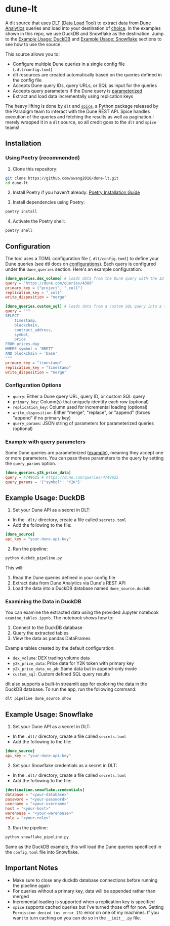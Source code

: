# dune-lt

A dlt source that uses [DLT (Data Load Tool)](https://dlthub.com/docs/intro) to extract data from [Dune Analytics](https://dune.com/) queries and load into your destination of [choice](https://dlthub.com/docs/dlt-ecosystem/destinations/). In the examples shown in this repo, we use DuckDB and Snowflake as the destination. Jump to the [Example Usage: DuckDB](#example-usage-duckdb) and [Example Usage: Snowflake](#example-usage-snowflake) sections to see how to use the source.

This source allows you to:

- Configure multiple Dune queries in a single config file (`.dlt/config.toml`)
- dlt resources are created automatically based on the queries defined in the config file
- Accepts Dune query IDs, query URLs, or SQL as input for the queries
- Accepts query parameters if the Dune query is [parameterized](https://docs.dune.com/web-app/query-editor/parameters)
- Extract and load data incrementally using replication keys

The heavy lifting is done by `dlt` and [`spice`](https://github.com/paradigmxyz/spice), a Python package released by the Paradigm team to interact with the Dune REST API. Spice handles execution of the queries and fetching the results as well as pagination.I merely wrapped it in a `dlt` source, so all credit goes to the `dlt` and `spice` teams!

## Installation

### Using Poetry (recommended)

1. Clone this repository:
```bash
git clone https://github.com/swang2016/dune-lt.git
cd dune-lt
```

2. Install Poetry if you haven't already:
[Poetry Installation Guide](https://python-poetry.org/docs/#installation)

3. Install dependencies using Poetry:
```bash
poetry install
```

4. Activate the Poetry shell:
```bash
poetry shell
```

## Configuration

The tool uses a TOML configuration file (`.dlt/config.toml`) to define your Dune queries (see dtl docs on [configurations](https://dlthub.com/docs/general-usage/credentials/)). Each query is configured under the `dune_queries` section. Here's an example configuration:

```toml
[dune_queries.dex_volume] # loads data from the Dune query with the ID 4388 into a table called "dex_volume"
query = "https://dune.com/queries/4388"
primary_key = ["project", "_col1"]
replication_key = "_col1"
write_disposition = "merge"

[dune_queries.custom_sql] # loads data from a custom SQL query into a table called "custom_sql"
query = """
SELECT 
    timestamp,
    blockchain,
    contract_address,
    symbol,
    price
FROM prices.day 
WHERE symbol = 'BRETT' 
AND blockchain = 'base'
"""
primary_key = "timestamp"
replication_key = "timestamp"
write_disposition = "merge"
```

### Configuration Options

- `query`: Either a Dune query URL, query ID, or custom SQL query
- `primary_key`: Column(s) that uniquely identify each row (optional)
- `replication_key`: Column used for incremental loading (optional)
- `write_disposition`: Either "merge", "replace", or "append" (forces "append" if no primary key)
- `query_params`: JSON string of parameters for parameterized queries (optional)

### Example with query parameters
Some Dune queries are parameterized ([example](https://dune.com/queries/4749625)), meaning they accept one or more parameters. You can pass these parameters to the query by setting the `query_params` option.

```toml
[dune_queries.y2k_price_data]
query = 4749625 # https://dune.com/queries/4749625
query_params = '{"symbol": "Y2K"}'
```

## Example Usage: DuckDB

1. Set your Dune API as a secret in DLT:
 * In the `.dlt/` directory, create a file called `secrets.toml`
 * Add the following to the file:
```toml
[dune_source]
api_key = "your-dune-api-key"
```

2. Run the pipeline:
```bash
python duckdb_pipeline.py
```

This will:
1. Read the Dune queries defined in your config file
2. Extract data from Dune Analytics via Dune's REST API
3. Load the data into a DuckDB database named `dune_source.duckdb`

### Examining the Data in DuckDB

You can examine the extracted data using the provided Jupyter notebook `examine_tables.ipynb`. The notebook shows how to:

1. Connect to the DuckDB database
2. Query the extracted tables
3. View the data as pandas DataFrames

Example tables created by the default configuration:
- `dex_volume`: DEX trading volume data
- `y2k_price_data`: Price data for Y2K token with primary key
- `y2k_price_data_no_pk`: Same data but in append-only mode
- `custom_sql`: Custom defined SQL query results

dlt also supports a built-in streamlit app for exploring the data in the DuckDB database. To run the app, run the following command:

```bash
dlt pipeline dune_source show
```

## Example Usage: Snowflake

1. Set your Dune API as a secret in DLT:
 * In the `.dlt/` directory, create a file called `secrets.toml`
 * Add the following to the file:
```toml
[dune_source]
api_key = "your-dune-api-key"
```
2. Set your Snowflake credentials as a secret in DLT:
 * In the `.dlt/` directory, create a file called `secrets.toml`
 * Add the following to the file:
```toml
[destination.snowflake.credentials]
database = "<your-database>"
password = "<your-password>"
username = "<your-username>"
host = "<your-host>"
warehouse = "<your-warehouse>"
role = "<your-role>"
```
3. Run the pipeline:
```bash
python snowflake_pipeline.py
```
Same as the DuckDB example, this will load the Dune queries specificed in the `config.toml` file into Snowflake.

## Important Notes

- Make sure to close any duckdb database connections before running the pipeline again
- For queries without a primary key, data will be appended rather than merged
- Incremental loading is supported when a replication key is specified 
- `spice` supports cached queries but I've turned those off for now. Getting `Permission denied (os error 13)` error on one of my machines. If you want to turn caching on you can do so in the `__init__.py` file.